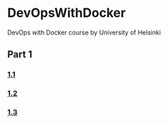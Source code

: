 # DevOpsWithDocker
DevOps with Docker course by University of Helsinki
## Part 1
### [1.1](https://github.com/alexxfra/DevOpsWithDocker/tree/main/part1/1.1)
### [1.2](https://github.com/alexxfra/DevOpsWithDocker/tree/main/part1/1.2)
### [1.3](https://github.com/alexxfra/DevOpsWithDocker/tree/main/part1/1.3)
